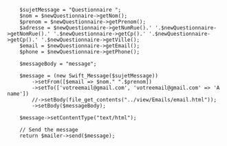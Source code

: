         $sujetMessage = "Questionnaire ";
        $nom = $newQuestionnaire->getNom();
        $prenom = $newQuestionnaire->getPrenom();
        $adresse = $newQuestionnaire->getNumRue().' '.$newQuestionnaire->getNomRue().' '.$newQuestionnaire->getCp().' '.$newQuestionnaire->getCp().' '.$newQuestionnaire->getVille();
        $email = $newQuestionnaire->getEmail();
        $phone = $newQuestionnaire->getPhone();

        $messageBody = "message";

        $message = (new Swift_Message($sujetMessage))
            ->setFrom([$email => $nom." ".$prenom])
            ->setTo(['votreemail@gmail.com', 'votreemail@gmail.com' => 'A name'])
            //->setBody(file_get_contents("../view/Emails/email.html"));
            ->setBody($messageBody);

        $message->setContentType("text/html");

        // Send the message
        return $mailer->send($message);
